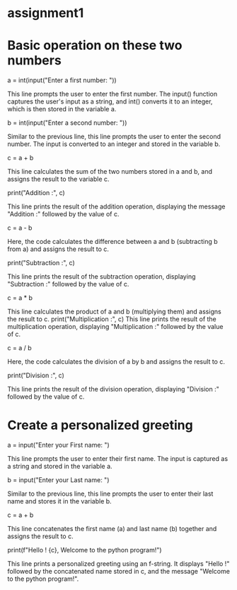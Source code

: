 # assignment1

# Basic operation on these two numbers
a = int(input("Enter a first number: "))

This line prompts the user to enter the first number. The input() function captures the user's input as a string, and int() converts it to an integer, which is then stored in the variable a.

b = int(input("Enter a second number: "))

Similar to the previous line, this line prompts the user to enter the second number. The input is converted to an integer and stored in the variable b.

c = a + b

This line calculates the sum of the two numbers stored in a and b, and assigns the result to the variable c.

print("Addition :", c)

This line prints the result of the addition operation, displaying the message "Addition :" followed by the value of c.

c = a - b

Here, the code calculates the difference between a and b (subtracting b from a) and assigns the result to c.

print("Subtraction :", c)

This line prints the result of the subtraction operation, displaying "Subtraction :" followed by the value of c.

c = a * b

This line calculates the product of a and b (multiplying them) and assigns the result to c.
print("Multiplication :", c)
This line prints the result of the multiplication operation, displaying "Multiplication :" followed by the value of c.

c = a / b

Here, the code calculates the division of a by b and assigns the result to c.

print("Division :", c)


This line prints the result of the division operation, displaying "Division :" followed by the value of c.

# Create a personalized greeting

a = input("Enter your First name: ")

This line prompts the user to enter their first name. The input is captured as a string and stored in the variable a.

b = input("Enter your Last name: ")

Similar to the previous line, this line prompts the user to enter their last name and stores it in the variable b.

c = a + b

This line concatenates the first name (a) and last name (b) together and assigns the result to c.

print(f"Hello ! {c}, Welcome to the python program!")

This line prints a personalized greeting using an f-string. It displays "Hello !" followed by the concatenated name stored in c, and the message "Welcome to the python program!".
